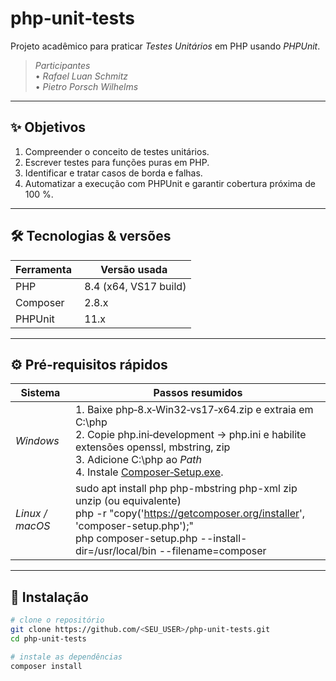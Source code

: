 # php‑unit‑tests

Projeto acadêmico para praticar *Testes Unitários* em PHP usando *PHPUnit*.

> *Participantes*  
> • *Rafael Luan Schmitz*  
> • *Pietro Porsch Wilhelms*

---

## ✨ Objetivos

1. Compreender o conceito de testes unitários.  
2. Escrever testes para funções puras em PHP.  
3. Identificar e tratar casos de borda e falhas.  
4. Automatizar a execução com PHPUnit e garantir cobertura próxima de 100 %.  

---

## 🛠 Tecnologias & versões

| Ferramenta | Versão usada |
|------------|--------------|
| PHP        | 8.4 (x64, VS17 build) |
| Composer   | 2.8.x |
| PHPUnit    | 11.x |

---

## ⚙ Pré‑requisitos rápidos

| Sistema      | Passos resumidos |
|--------------|------------------|
| *Windows*  | 1. Baixe php‑8.x‑Win32‑vs17‑x64.zip e extraia em C:\php  <br>2. Copie php.ini‑development → php.ini e habilite extensões openssl, mbstring, zip  <br>3. Adicione C:\php ao *Path*  <br>4. Instale [Composer‑Setup.exe](https://getcomposer.org). |
| *Linux / macOS* | sudo apt install php php-mbstring php-xml zip unzip (ou equivalente)  <br>php -r "copy('https://getcomposer.org/installer', 'composer-setup.php');" <br>php composer-setup.php --install-dir=/usr/local/bin --filename=composer |

---

## 🚀 Instalação

```bash
# clone o repositório
git clone https://github.com/<SEU_USER>/php-unit-tests.git
cd php-unit-tests

# instale as dependências
composer install